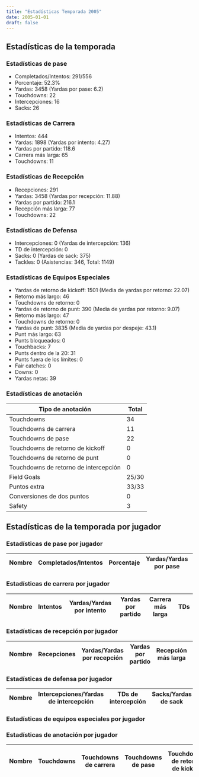 ```yaml
---
title: "Estadísticas Temporada 2005"
date: 2005-01-01
draft: false
---
```


## Estadísticas de la temporada
### Estadísticas de pase
* Completados/Intentos: 291/556
* Porcentaje: 52.3%
* Yardas: 3458 (Yardas por pase: 6.2)
* Touchdowns: 22
* Intercepciones: 16
* Sacks: 26

### Estadísticas de Carrera
* Intentos: 444
* Yardas: 1898 (Yardas por intento: 4.27)
* Yardas por partido: 118.6
* Carrera más larga: 65
* Touchdowns: 11

### Estadísticas de Recepción
* Recepciones: 291
* Yardas: 3458 (Yardas por recepción: 11.88)
* Yardas por partido: 216.1
* Recepción más larga: 77
* Touchdowns: 22

### Estadísticas de Defensa
* Intercepciones: 0 (Yardas de intercepción: 136)
* TD de intercepción: 0
* Sacks: 0 (Yardas de sack: 375)
* Tackles: 0 (Asistencias: 346, Total: 1149)

### Estadísticas de Equipos Especiales
* Yardas de retorno de kickoff: 1501 (Media de yardas por retorno: 22.07)
* Retorno más largo: 46
* Touchdowns de retorno: 0
* Yardas de retorno de punt: 390 (Media de yardas por retorno: 9.07)
* Retorno más largo: 47
* Touchdowns de retorno: 0
* Yardas de punt: 3835 (Media de yardas por despeje: 43.1)
* Punt más largo: 63
* Punts bloqueados: 0
* Touchbacks: 7
* Punts dentro de la 20: 31
* Punts fuera de los límites: 0
* Fair catches: 0
* Downs: 0
* Yardas netas: 39

### Estadísticas de anotación
| Tipo de anotación | Total |
|-------------------|-------|
| Touchdowns | 34 |
| Touchdowns de carrera | 11 |
| Touchdowns de pase | 22 |
| Touchdowns de retorno de kickoff | 0 |
| Touchdowns de retorno de punt | 0 |
| Touchdowns de retorno de intercepción | 0 |
| Field Goals | 25/30 |
| Puntos extra | 33/33 |
| Conversiones de dos puntos | 0 |
| Safety | 3 |

## Estadísticas de la temporada por jugador
### Estadísticas de pase por jugador
| Nombre | Completados/Intentos | Porcentaje | Yardas/Yardas por pase | TDs | Intercepciones | Sacks |
|--------|----------------------|------------|------------------------|-----|----------------|-------|


### Estadísticas de carrera por jugador
| Nombre | Intentos | Yardas/Yardas por intento | Yardas por partido | Carrera más larga | TDs |
|--------|----------|--------------------------|--------------------|-------------------|-----|


### Estadísticas de recepción por jugador
| Nombre | Recepciones | Yardas/Yardas por recepción | Yardas por partido | Recepción más larga | TDs |
|--------|-------------|----------------------------|--------------------|---------------------|-----|


### Estadísticas de defensa por jugador
| Nombre | Intercepciones/Yardas de intercepción | TDs de intercepción | Sacks/Yardas de sack | Tackles/Asistencias/Total |
|--------|--------------------------------------|---------------------|-----------------------|--------------------------|


### Estadísticas de equipos especiales por jugador
<!-- Puedes agregar aquí tablas para KickoffReturn, PuntReturn, Punting, Kicking si lo necesitas -->

### Estadísticas de anotación por jugador
| Nombre | Touchdowns | Touchdowns de carrera | Touchdowns de pase | Touchdowns de retorno de kickoff | Touchdowns de retorno de punt | Touchdowns de retorno de intercepción | Field Goals | Puntos extra | Conversiones de dos puntos | Safety |
|--------|------------|----------------|---------------------|----------------------------------|-------------------------------|----------------------------------|------------|--------------|--------------------------|--------|
